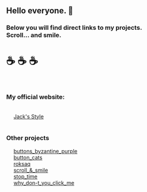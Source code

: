 </br>
<h2>Hello everyone.  &#128578;</h2> 
<h3>Below you will find direct links to my projects.</br>
Scroll... and smile.</h3>
<h1>&#9749; &#9749; &#9749;</h1></br>

<h3>My official website:</h3> </br>
&nbsp;&nbsp;&nbsp;&nbsp;&nbsp;<a href="https://jacks-style.github.io/jacks-style/">Jack's Style</a></br></br>

<h3>Other projects</h3>
&nbsp;&nbsp;&nbsp;&nbsp;&nbsp;<a href="https://jacks-style.github.io/buttons_byzantine_purple">buttons_byzantine_purple</a></br>
&nbsp;&nbsp;&nbsp;&nbsp;&nbsp;<a href="https://jacks-style.github.io/button_cats/">button_cats</a></br>
&nbsp;&nbsp;&nbsp;&nbsp;&nbsp;<a href="https://jacks-style.github.io/roksaq">roksaq</a></br>
&nbsp;&nbsp;&nbsp;&nbsp;&nbsp;<a href="https://jacks-style.github.io/scroll-smile/">scroll_&_smile</a></br>
&nbsp;&nbsp;&nbsp;&nbsp;&nbsp;<a href="https://jacks-style.github.io/stop_time/">stop_time</a></br> 
&nbsp;&nbsp;&nbsp;&nbsp;&nbsp;<a href="https://jacks-style.github.io/why_don-t_you_click_me/">why_don-t_you_click_me</a></br> 
